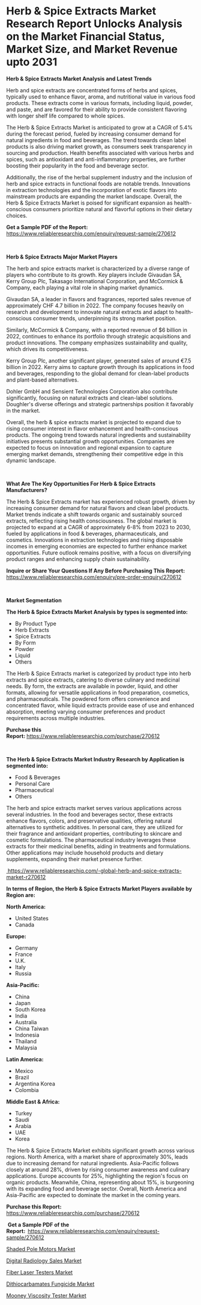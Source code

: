 <p><h1>Herb & Spice Extracts Market Research Report Unlocks Analysis on the Market Financial Status, Market Size, and Market Revenue upto 2031</h1></p><p><strong>Herb & Spice Extracts Market Analysis and Latest Trends</strong></p>
<p><p>Herb and spice extracts are concentrated forms of herbs and spices, typically used to enhance flavor, aroma, and nutritional value in various food products. These extracts come in various formats, including liquid, powder, and paste, and are favored for their ability to provide consistent flavoring with longer shelf life compared to whole spices.</p><p>The Herb & Spice Extracts Market is anticipated to grow at a CAGR of 5.4% during the forecast period, fueled by increasing consumer demand for natural ingredients in food and beverages. The trend towards clean label products is also driving market growth, as consumers seek transparency in sourcing and production. Health benefits associated with various herbs and spices, such as antioxidant and anti-inflammatory properties, are further boosting their popularity in the food and beverage sector.</p><p>Additionally, the rise of the herbal supplement industry and the inclusion of herb and spice extracts in functional foods are notable trends. Innovations in extraction technologies and the incorporation of exotic flavors into mainstream products are expanding the market landscape. Overall, the Herb & Spice Extracts Market is poised for significant expansion as health-conscious consumers prioritize natural and flavorful options in their dietary choices.</p></p>
<p><strong>Get a Sample PDF of the Report:&nbsp;</strong> <a href="https://www.reliableresearchiq.com/enquiry/request-sample/270612?utm_campaign=120&utm_medium=2&utm_source=Github&utm_content=ia&utm_term=30102024&utm_id=herb-spice-extracts">https://www.reliableresearchiq.com/enquiry/request-sample/270612</a></p>
<p>&nbsp;</p>
<p><strong>Herb & Spice Extracts Major Market Players</strong></p>
<p><p>The herb and spice extracts market is characterized by a diverse range of players who contribute to its growth. Key players include Givaudan SA, Kerry Group Plc, Takasago International Corporation, and McCormick & Company, each playing a vital role in shaping market dynamics.</p><p>Givaudan SA, a leader in flavors and fragrances, reported sales revenue of approximately CHF 4.7 billion in 2022. The company focuses heavily on research and development to innovate natural extracts and adapt to health-conscious consumer trends, underpinning its strong market position.</p><p>Similarly, McCormick & Company, with a reported revenue of $6 billion in 2022, continues to enhance its portfolio through strategic acquisitions and product innovations. The company emphasizes sustainability and quality, which drives its competitiveness.</p><p>Kerry Group Plc, another significant player, generated sales of around €7.5 billion in 2022. Kerry aims to capture growth through its applications in food and beverages, responding to the global demand for clean-label products and plant-based alternatives.</p><p>Dohler GmbH and Sensient Technologies Corporation also contribute significantly, focusing on natural extracts and clean-label solutions. Doughler's diverse offerings and strategic partnerships position it favorably in the market.</p><p>Overall, the herb & spice extracts market is projected to expand due to rising consumer interest in flavor enhancement and health-conscious products. The ongoing trend towards natural ingredients and sustainability initiatives presents substantial growth opportunities. Companies are expected to focus on innovation and regional expansion to capture emerging market demands, strengthening their competitive edge in this dynamic landscape.</p></p>
<p>&nbsp;</p>
<p><strong>What Are The Key Opportunities For Herb & Spice Extracts Manufacturers?</strong></p>
<p><p>The Herb & Spice Extracts market has experienced robust growth, driven by increasing consumer demand for natural flavors and clean label products. Market trends indicate a shift towards organic and sustainably sourced extracts, reflecting rising health consciousness. The global market is projected to expand at a CAGR of approximately 6-8% from 2023 to 2030, fueled by applications in food & beverages, pharmaceuticals, and cosmetics. Innovations in extraction technologies and rising disposable incomes in emerging economies are expected to further enhance market opportunities. Future outlook remains positive, with a focus on diversifying product ranges and enhancing supply chain sustainability.</p></p>
<p><strong>Inquire or Share Your Questions If Any Before Purchasing This Report:</strong> <a href="https://www.reliableresearchiq.com/enquiry/pre-order-enquiry/270612?utm_campaign=120&utm_medium=2&utm_source=Github&utm_content=ia&utm_term=30102024&utm_id=herb-spice-extracts">https://www.reliableresearchiq.com/enquiry/pre-order-enquiry/270612</a></p>
<p>&nbsp;</p>
<p><strong>Market Segmentation</strong></p>
<p><strong>The Herb & Spice Extracts Market Analysis by types is segmented into:</strong></p>
<p><ul><li>By Product Type</li><li>Herb Extracts</li><li>Spice Extracts</li><li>By Form</li><li>Powder</li><li>Liquid</li><li>Others</li></ul></p>
<p><p>The Herb & Spice Extracts market is categorized by product type into herb extracts and spice extracts, catering to diverse culinary and medicinal needs. By form, the extracts are available in powder, liquid, and other formats, allowing for versatile applications in food preparation, cosmetics, and pharmaceuticals. The powdered form offers convenience and concentrated flavor, while liquid extracts provide ease of use and enhanced absorption, meeting varying consumer preferences and product requirements across multiple industries.</p></p>
<p><strong>Purchase this Report:&nbsp;</strong><a href="https://www.reliableresearchiq.com/purchase/270612?utm_campaign=120&utm_medium=2&utm_source=Github&utm_content=ia&utm_term=30102024&utm_id=herb-spice-extracts">https://www.reliableresearchiq.com/purchase/270612</a></p>
<p>&nbsp;</p>
<p><strong>The Herb & Spice Extracts Market Industry Research by Application is segmented into:</strong></p>
<p><ul><li>Food & Beverages</li><li>Personal Care</li><li>Pharmaceutical</li><li>Others</li></ul></p>
<p><p>The herb and spice extracts market serves various applications across several industries. In the food and beverages sector, these extracts enhance flavors, colors, and preservative qualities, offering natural alternatives to synthetic additives. In personal care, they are utilized for their fragrance and antioxidant properties, contributing to skincare and cosmetic formulations. The pharmaceutical industry leverages these extracts for their medicinal benefits, aiding in treatments and formulations. Other applications may include household products and dietary supplements, expanding their market presence further.</p></p>
<p><a href="https://www.reliableresearchiq.com/-global-herb-and-spice-extracts-market-r270612?utm_campaign=120&utm_medium=2&utm_source=Github&utm_content=ia&utm_term=30102024&utm_id=herb-spice-extracts">&nbsp;https://www.reliableresearchiq.com/-global-herb-and-spice-extracts-market-r270612</a></p>
<p><strong>In terms of Region, the Herb & Spice Extracts Market Players available by Region are:</strong></p>
<p>
    <p> <strong> North America: </strong>
        <ul>
            <li>United States</li>
            <li>Canada</li>
        </ul>
        </p> 
    <p> <strong> Europe: </strong>
        <ul>
            <li>Germany</li>
            <li>France</li>
            <li>U.K.</li>
            <li>Italy</li>
            <li>Russia</li>
        </ul>
        </p> 
    <p> <strong> Asia-Pacific: </strong>
        <ul>
            <li>China</li>
            <li>Japan</li>
            <li>South Korea</li>
            <li>India</li>
            <li>Australia</li>
            <li>China Taiwan</li>
            <li>Indonesia</li>
            <li>Thailand</li>
            <li>Malaysia</li>
        </ul>
        </p> 
    <p> <strong> Latin America: </strong>
        <ul>
            <li>Mexico</li>
            <li>Brazil</li>
            <li>Argentina Korea</li>
            <li>Colombia</li>
        </ul>
        </p> 
    <p> <strong> Middle East & Africa: </strong>
        <ul>
            <li>Turkey</li>
            <li>Saudi</li>
            <li>Arabia</li>
            <li>UAE</li>
            <li>Korea</li>
        </ul>
    </p>
    </p>
<p><p>The Herb & Spice Extracts Market exhibits significant growth across various regions. North America, with a market share of approximately 30%, leads due to increasing demand for natural ingredients. Asia-Pacific follows closely at around 28%, driven by rising consumer awareness and culinary applications. Europe accounts for 25%, highlighting the region's focus on organic products. Meanwhile, China, representing about 15%, is burgeoning with its expanding food and beverage sector. Overall, North America and Asia-Pacific are expected to dominate the market in the coming years.</p></p>
<p><strong>Purchase this Report: </strong><a href="https://www.reliableresearchiq.com/purchase/270612?utm_campaign=120&utm_medium=2&utm_source=Github&utm_content=ia&utm_term=30102024&utm_id=herb-spice-extracts">https://www.reliableresearchiq.com/purchase/270612</a></p>
<p>&nbsp;<strong>Get a Sample PDF of the Report:&nbsp;&nbsp;</strong><a href="https://www.reliableresearchiq.com/enquiry/request-sample/270612?utm_campaign=120&utm_medium=2&utm_source=Github&utm_content=ia&utm_term=30102024&utm_id=herb-spice-extracts">https://www.reliableresearchiq.com/enquiry/request-sample/270612</a></p>
<p><strong></strong></p>
<p><p><a href="https://www.linkedin.com/pulse/shaded-pole-motors-market2024-2031-industry-insights-l9iqe?utm_campaign=120&utm_medium=2&utm_source=Github&utm_content=ia&utm_term=30102024&utm_id=herb-spice-extracts">Shaded Pole Motors Market</a></p><p><a href="https://github.com/MegiMusaj575/Market-Research-Report-List-1/blob/main/digital-radiology-sales-market.md?utm_campaign=120&utm_medium=2&utm_source=Github&utm_content=ia&utm_term=30102024&utm_id=herb-spice-extracts">Digital Radiology Sales Market</a></p><p><a href="https://www.linkedin.com/pulse/in-depth-fiber-laser-testers-market-review-size-share-ucche?utm_campaign=120&utm_medium=2&utm_source=Github&utm_content=ia&utm_term=30102024&utm_id=herb-spice-extracts">Fiber Laser Testers Market</a></p><p><a href="https://github.com/tomasa8xtkvotaw/Market-Research-Report-List-1/blob/main/dithiocarbamates-fungicide-market.md?utm_campaign=120&utm_medium=2&utm_source=Github&utm_content=ia&utm_term=30102024&utm_id=herb-spice-extracts">Dithiocarbamates Fungicide Market</a></p><p><a href="https://issuu.com/reportprime-2/docs/mooney-viscosity-tester-market-size_0351f0dd985744?utm_campaign=120&utm_medium=2&utm_source=Github&utm_content=ia&utm_term=30102024&utm_id=herb-spice-extracts">Mooney Viscosity Tester Market</a></p></p>
